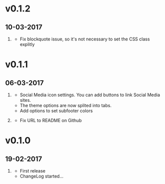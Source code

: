 

# v0.1.2
## 10-03-2017
    
1. [](#bugfix)
    * Fix blockquote issue, so it's not necessary to set the CSS class explitly

# v0.1.1
## 06-03-2017

1. [](#new)
    * Social Media icon settings. You can add buttons to link Social Media sites.  
    * The theme options are now splited into tabs.
    * Add options to set subfooter colors
    
1. [](#bugfix)
    * Fix URL to README on Github
    
# v0.1.0
##  19-02-2017

1. [](#new)
    * First release
    * ChangeLog started...
